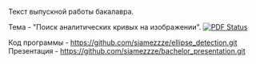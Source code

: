 Текст выпускной работы бакалавра.

Тема - "Поиск аналитических кривых на изображении".
[![PDF Status](https://www.sharelatex.com/github/repos/siamezzze/thesis/builds/latest/badge.svg)](https://www.sharelatex.com/github/repos/siamezzze/thesis/builds/latest/output.pdf)

Код программы - https://github.com/siamezzze/ellipse_detection.git
Презентация - https://github.com/siamezzze/bachelor_presentation.git

